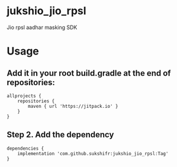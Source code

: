 # jukshio_jio_rpsl
Jio rpsl aadhar masking SDK

# Usage
## Add it in your root build.gradle at the end of repositories:

		
	allprojects {
		repositories {
			maven { url 'https://jitpack.io' }
		}
	}
	
	
## Step 2. Add the dependency



	dependencies {    
		implementation 'com.github.sukshifr:jukshio_jio_rpsl:Tag'
	}

